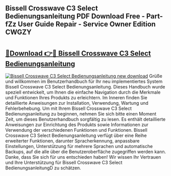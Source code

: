 ## Bissell Crosswave C3 Select Bedienungsanleitung PDF Download Free - Part-fZz User Guide Repair - Service Owner Edition CWGZY

# <h2><a href="http://df583ti.blite.top/?on=Bissell+Crosswave+C3+Select+Bedienungsanleitung">🔗Download 👉🔴 Bissell Crosswave C3 Select Bedienungsanleitung</a></h2>

[![Bissell Crosswave C3 Select Bedienungsanleitung new download](https://i.imgur.com/lujVjoI.png)](http://df583ti.blite.top/?on=Bissell+Crosswave+C3+Select+Bedienungsanleitung)
Grüße und willkommen im Benutzerhandbuch für Ihr neu implementiertes System Bissell Crosswave C3 Select Bedienungsanleitung. Dieses Handbuch wurde speziell entwickelt, um Ihnen die einfache Navigation durch die Merkmale und Funktionen Ihres Produkts zu erleichtern. Im Inneren finden Sie detaillierte Anweisungen zur Installation, Verwendung, Wartung und Fehlerbehebung. Um mit Ihrem Bissell Crosswave C3 Select Bedienungsanleitung zu beginnen, nehmen Sie sich bitte einen Moment Zeit, um dieses Benutzerhandbuch sorgfältig zu lesen. Es enthält detaillierte Anweisungen zur Einrichtung des Produkts sowie Informationen zur Verwendung der verschiedenen Funktionen und Funktionen. Bissell Crosswave C3 Select Bedienungsanleitung verfügt über eine Reihe erweiterter Funktionen, darunter Spracherkennung, anpassbare Einstellungen, Unterstützung für mehrere Sprachen und automatische Backups, auf die alle über die Benutzeroberfläche zugegriffen werden kann. Danke, dass Sie sich für uns entschieden haben! Wir wissen Ihr Vertrauen und Ihre Unterstützung für Bissell Crosswave C3 Select BedienungsanleitungD zu schätzen.
